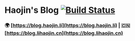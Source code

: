 # Haojin's Blog  [![Build Status](https://app.travis-ci.com/declan-haojin/blog.haojin.li.svg?branch=main)](https://app.travis-ci.com/declan-haojin/blog.haojin.li)

### 🌍 [https://blog.haojin.li](https://blog.haojin.li) | 🇨🇳 [https://blog.lihaojin.cn](https://blog.lihaojin.cn)
